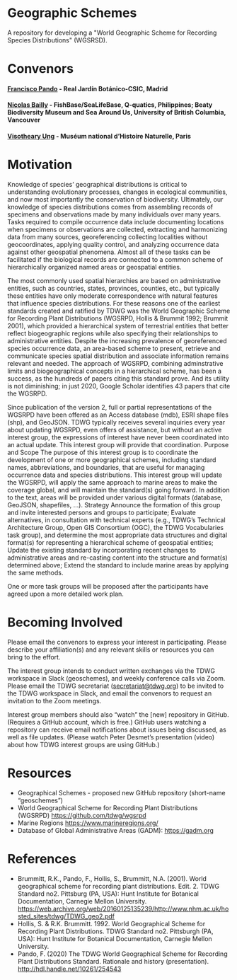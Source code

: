 # Geographic Schemes

A repository for developing a "World Geographic Scheme for Recording Species Distributions" (WGSRSD).

# Convenors
#### [Francisco Pando](mailto:pando@rjb.csic.es) - Real Jardín Botánico-CSIC, Madrid
#### [Nicolas Bailly](mailto:n.bailly@q-quatics.org) - FishBase/SeaLifeBase, Q‑quatics, Philippines; Beaty Biodiversity Museum and Sea Around Us, University of British Columbia, Vancouver
#### [Visotheary Ung](mailto:visotheary.ung@mnhn.fr) - Muséum national d’Histoire Naturelle, Paris


# Motivation
Knowledge of species’ geographical distributions is critical to understanding evolutionary processes, changes in ecological communities, and now most importantly the conservation of biodiversity.  Ultimately, our knowledge of species distributions comes from assembling records of specimens and observations made by many individuals over many years.  Tasks required to compile occurrence data include documenting locations when specimens or observations are collected, extracting and harmonizing data from many sources, georeferencing collecting localities without geocoordinates, applying quality control, and analyzing occurrence data against other geospatial phenomena.  Almost all of these tasks can be facilitated if the biological records are connected to a common scheme of hierarchically organized named areas or geospatial entities. 

The most commonly used spatial hierarchies are based on administrative entities, such as countries, states, provinces, counties, etc., but typically these entities have only moderate correspondence with natural features that influence species distributions. For these reasons one of the earliest standards created and ratified by TDWG was the World Geographic Scheme for Recording Plant Distributions (WGSRPD, Hollis & Brummit 1992; Brummit 2001), which provided a hierarchical system of terrestrial entities that better reflect biogeographic regions while also specifying their relationships to administrative entities.  Despite the increasing prevalence of georeferenced species occurrence data, an area-based scheme to present, retrieve and communicate species spatial distribution and associate information remains relevant and needed. The approach of WGSRPD, combining adminstrative limits and biogeographical  concepts in a hierarchical scheme, has been a success, as the hundreds of papers citing this standard prove. And its utility is not diminishing; in just 2020, Google Scholar identifies 43 papers that cite the WGSRPD. 

Since publication of the version 2, full or partial representations of the WGSRPD have been offered as an Access database (mdb), ESRI shape files (shp), and GeoJSON.  TDWG typically receives several inquiries every year about updating WGSRPD, even offers of assistance, but without an active interest group, the expressions of interest have never been coordinated into an actual update.  This interest group will provide that coordination.
Purpose and Scope
The purpose of this interest group is to coordinate the development of one or more geographical schemes, including standard names, abbreviations, and boundaries, that are useful for managing occurrence data and species distributions.  This interest group will update the WGSRPD, will apply the same approach to marine areas to make the coverage global, and will maintain the standard(s) going forward.  In addition to the text, areas will be provided under various digital formats (database, GeoJSON, shapefiles, …). 
Strategy
Announce the formation of this group and invite interested persons and groups to participate;
Evaluate alternatives, in consultation with technical experts (e.g., TDWG’s Technical Architecture Group, Open GIS Consortium (OGC), the TDWG Vocabularies task group), and determine the most appropriate data structures and digital format(s) for representing a hierarchical scheme of geospatial entities;
Update the existing standard by incorporating recent changes to administrative areas and re-casting content into the structure and format(s) determined above;
Extend the standard to include marine areas by applying the same methods.

One or more task groups will be proposed after the participants have agreed upon a more detailed work plan.

# Becoming Involved
Please email the convenors to express your interest in participating.  Please describe your affiliation(s) and any relevant skills or resources you can bring to the effort.  

The interest group intends to conduct written exchanges via the TDWG workspace in Slack (geoschemes), and weekly conference calls via Zoom.  Please email the TDWG secretariat (secretariat@tdwg.org) to be invited to the TDWG workspace in Slack, and email the convenors to request an invitation to the Zoom meetings. 

Interest group members should also “watch” the [new] repository in GitHub. (Requires a GitHub account, which is free.)  GitHub users watching a repository can receive email notifications about issues being discussed, as well as file updates.  (Please watch Peter Desmet’s presentation (video) about how TDWG interest groups are using GitHub.)

# Resources

- Geographical Schemes - proposed new GitHub repository (short-name “geoschemes”) 
- World Geographical Scheme for Recording Plant Distributions (WGSRPD) https://github.com/tdwg/wgsrpd 
- Marine Regions https://www.marineregions.org/
- Database of Global Administrative Areas (GADM):  https://gadm.org

# References

- Brummitt, R.K., Pando, F., Hollis, S., Brummitt, N.A. (2001). World geographical scheme for recording plant distributions. Edit. 2. TDWG Standard no2. Pittsburg (PA, USA): Hunt Institute for Botanical Documentation, Carnegie Mellon University. https://web.archive.org/web/20160125135239/http://www.nhm.ac.uk/hosted_sites/tdwg/TDWG_geo2.pdf 
- Hollis, S. & R.K. Brummitt. 1992. World Geographical Scheme for Recording Plant Distributions. TDWG Standard no2. Pittsburgh (PA, USA): Hunt Institute for Botanical Documentation, Carnegie Mellon University.
- Pando, F. (2020)   The TDWG World Geographical Scheme for Recording Plant Distributions Standard. Rationale and history (presentation). http://hdl.handle.net/10261/254543

